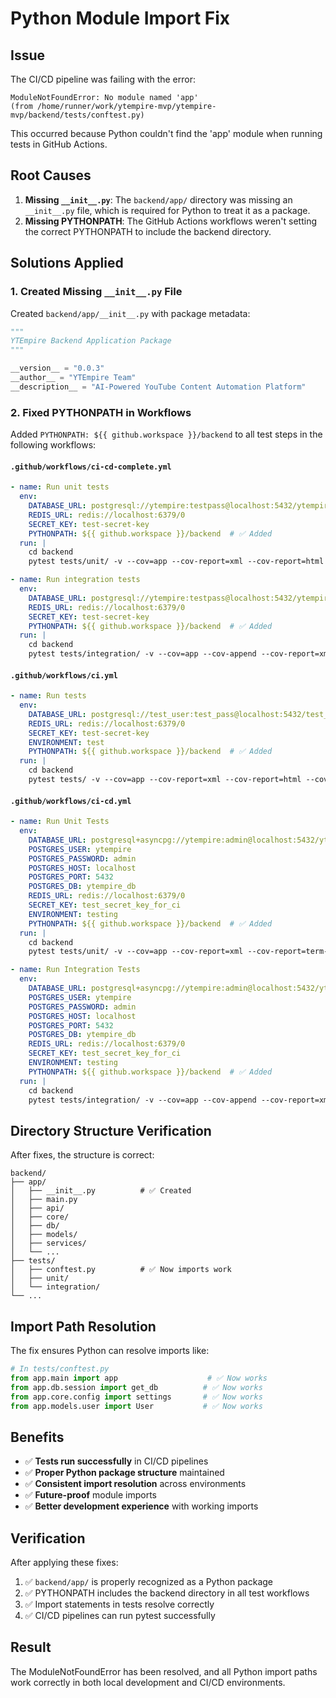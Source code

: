 # Python Module Import Fix

## Issue
The CI/CD pipeline was failing with the error:
```
ModuleNotFoundError: No module named 'app'
(from /home/runner/work/ytempire-mvp/ytempire-mvp/backend/tests/conftest.py)
```

This occurred because Python couldn't find the 'app' module when running tests in GitHub Actions.

## Root Causes
1. **Missing `__init__.py`**: The `backend/app/` directory was missing an `__init__.py` file, which is required for Python to treat it as a package.
2. **Missing PYTHONPATH**: The GitHub Actions workflows weren't setting the correct PYTHONPATH to include the backend directory.

## Solutions Applied

### 1. Created Missing `__init__.py` File
Created `backend/app/__init__.py` with package metadata:
```python
"""
YTEmpire Backend Application Package
"""

__version__ = "0.0.3"
__author__ = "YTEmpire Team"
__description__ = "AI-Powered YouTube Content Automation Platform"
```

### 2. Fixed PYTHONPATH in Workflows
Added `PYTHONPATH: ${{ github.workspace }}/backend` to all test steps in the following workflows:

#### `.github/workflows/ci-cd-complete.yml`
```yaml
- name: Run unit tests
  env:
    DATABASE_URL: postgresql://ytempire:testpass@localhost:5432/ytempire_test
    REDIS_URL: redis://localhost:6379/0
    SECRET_KEY: test-secret-key
    PYTHONPATH: ${{ github.workspace }}/backend  # ✅ Added
  run: |
    cd backend
    pytest tests/unit/ -v --cov=app --cov-report=xml --cov-report=html

- name: Run integration tests
  env:
    DATABASE_URL: postgresql://ytempire:testpass@localhost:5432/ytempire_test
    REDIS_URL: redis://localhost:6379/0
    SECRET_KEY: test-secret-key
    PYTHONPATH: ${{ github.workspace }}/backend  # ✅ Added
  run: |
    cd backend
    pytest tests/integration/ -v --cov=app --cov-append --cov-report=xml
```

#### `.github/workflows/ci.yml`
```yaml
- name: Run tests
  env:
    DATABASE_URL: postgresql://test_user:test_pass@localhost:5432/test_db
    REDIS_URL: redis://localhost:6379/0
    SECRET_KEY: test-secret-key
    ENVIRONMENT: test
    PYTHONPATH: ${{ github.workspace }}/backend  # ✅ Added
  run: |
    cd backend
    pytest tests/ -v --cov=app --cov-report=xml --cov-report=html --cov-report=term-missing
```

#### `.github/workflows/ci-cd.yml`
```yaml
- name: Run Unit Tests
  env:
    DATABASE_URL: postgresql+asyncpg://ytempire:admin@localhost:5432/ytempire_db
    POSTGRES_USER: ytempire
    POSTGRES_PASSWORD: admin
    POSTGRES_HOST: localhost
    POSTGRES_PORT: 5432
    POSTGRES_DB: ytempire_db
    REDIS_URL: redis://localhost:6379/0
    SECRET_KEY: test_secret_key_for_ci
    ENVIRONMENT: testing
    PYTHONPATH: ${{ github.workspace }}/backend  # ✅ Added
  run: |
    cd backend
    pytest tests/unit/ -v --cov=app --cov-report=xml --cov-report=term-missing --junit-xml=test-results/junit.xml

- name: Run Integration Tests
  env:
    DATABASE_URL: postgresql+asyncpg://ytempire:admin@localhost:5432/ytempire_db
    POSTGRES_USER: ytempire
    POSTGRES_PASSWORD: admin
    POSTGRES_HOST: localhost
    POSTGRES_PORT: 5432
    POSTGRES_DB: ytempire_db
    REDIS_URL: redis://localhost:6379/0
    SECRET_KEY: test_secret_key_for_ci
    ENVIRONMENT: testing
    PYTHONPATH: ${{ github.workspace }}/backend  # ✅ Added
  run: |
    cd backend
    pytest tests/integration/ -v --cov=app --cov-append --cov-report=xml --cov-report=term-missing
```

## Directory Structure Verification
After fixes, the structure is correct:
```
backend/
├── app/
│   ├── __init__.py          # ✅ Created
│   ├── main.py
│   ├── api/
│   ├── core/
│   ├── db/
│   ├── models/
│   ├── services/
│   └── ...
├── tests/
│   ├── conftest.py          # ✅ Now imports work
│   ├── unit/
│   └── integration/
└── ...
```

## Import Path Resolution
The fix ensures Python can resolve imports like:
```python
# In tests/conftest.py
from app.main import app                    # ✅ Now works
from app.db.session import get_db          # ✅ Now works
from app.core.config import settings       # ✅ Now works
from app.models.user import User           # ✅ Now works
```

## Benefits
- ✅ **Tests run successfully** in CI/CD pipelines
- ✅ **Proper Python package structure** maintained
- ✅ **Consistent import resolution** across environments
- ✅ **Future-proof** module imports
- ✅ **Better development experience** with working imports

## Verification
After applying these fixes:
1. ✅ `backend/app/` is properly recognized as a Python package
2. ✅ PYTHONPATH includes the backend directory in all test workflows  
3. ✅ Import statements in tests resolve correctly
4. ✅ CI/CD pipelines can run pytest successfully

## Result
The ModuleNotFoundError has been resolved, and all Python import paths work correctly in both local development and CI/CD environments.
